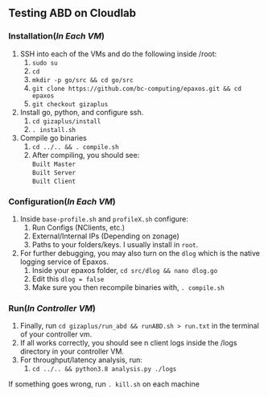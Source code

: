 ## Testing ABD on Cloudlab
### Installation(***In Each VM***)
1. SSH into each of the VMs and do the following inside /root:
    1. ```sudo su```
    2. ```cd```
    3. ```mkdir -p go/src && cd go/src```
    4. ```git clone https://github.com/bc-computing/epaxos.git && cd epaxos```
    5. ```git checkout gizaplus```
2. Install go, python, and configure ssh.
   1. ```cd gizaplus/install```
   2. ```. install.sh```
3. Compile go binaries
   1. ```cd ../.. && . compile.sh``` 
   2. After compiling, you should see:
      </br>
      ```Built Master```
      </br>
      ```Built Server```
      </br>
      ```Built Client```


### Configuration(***In Each VM***)
1. Inside ```base-profile.sh``` and ```profileX.sh``` configure:
    1. Run Configs (NClients, etc.)
    2. External/Internal IPs (Depending on zonage)
    3. Paths to your folders/keys. I usually install in ``root``.
2. For further debugging, you may also turn on the ```dlog``` which is the native logging service of Epaxos.
    1. Inside your epaxos folder, ```cd src/dlog && nano dlog.go```
    2. Edit this ```dlog = false```
    3. Make sure you then recompile binaries with, ```. compile.sh```

### Run(***In Controller VM***)
1. Finally, run ```cd gizaplus/run_abd && runABD.sh > run.txt``` in the terminal of your controller vm.
2. If all works correctly, you should see n client logs inside the /logs directory in your controller VM.
3. For throughput/latency analysis, run:
    1. ```cd ../.. && python3.8 analysis.py ./logs```

If something goes wrong, run `. kill.sh` on each machine